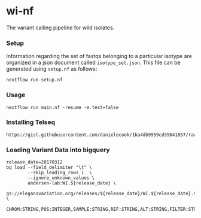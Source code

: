 # wi-nf

The variant calling pipeline for wild isolates.

### Setup

Information regarding the set of fastqs belonging to a particular isotype are organized in a json document called `isotype_set.json`. This file can be generated using `setup.nf` as follows:

```
nextflow run setup.nf
```

### Usage

```
nextflow run main.nf -resume -e.test=false
```

### Installing Telseq

```
https://gist.githubusercontent.com/danielecook/1ba4db9959cd39641857/raw/7213f6aa00cb6e643121b5a61276f19185b7d8a7/telseq.rb
```

### Loading Variant Data into bigquery

```
release_date=20170312
bq load --field_delimiter "\t" \
        --skip_leading_rows 1  \
        --ignore_unknown_values \
        andersen-lab:WI.${release_date} \
        gs://elegansvariation.org/releases/${release_date}/WI.${release_date}.tsv.gz \
        CHROM:STRING,POS:INTEGER,SAMPLE:STRING,REF:STRING,ALT:STRING,FILTER:STRING,FT:STRING,GT:STRING
```
